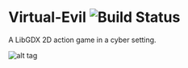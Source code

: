 # Virtual-Evil ![Build Status](https://travis-ci.org/vs-slavchev/Virtual-Evil.svg?branch=master)
A LibGDX 2D action game in a cyber setting.

![alt tag](https://cloud.githubusercontent.com/assets/10689151/12081488/3fb0ca14-b283-11e5-823b-4310229c93d2.png)
